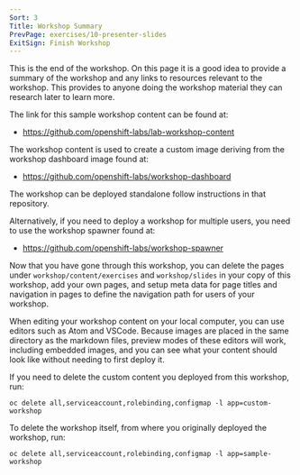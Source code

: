 ```yaml
---
Sort: 3
Title: Workshop Summary
PrevPage: exercises/10-presenter-slides
ExitSign: Finish Workshop
---
```


This is the end of the workshop. On this page it is a good idea to provide a summary of the workshop and any links to resources relevant to the workshop. This provides to anyone doing the workshop material they can research later to learn more.

The link for this sample workshop content can be found at:

* https://github.com/openshift-labs/lab-workshop-content

The workshop content is used to create a custom image deriving from the workshop dashboard image found at:

* https://github.com/openshift-labs/workshop-dashboard

The workshop can be deployed standalone follow instructions in that repository.

Alternatively, if you need to deploy a workshop for multiple users, you need to use the workshop spawner found at:

* https://github.com/openshift-labs/workshop-spawner

Now that you have gone through this workshop, you can delete the pages under `workshop/content/exercises` and `workshop/slides` in your copy of this workshop, add your own pages, and setup meta data for page titles and navigation in pages to define the navigation path for users of your workshop.

When editing your workshop content on your local computer, you can use editors such as Atom and VSCode. Because images are placed in the same directory as the markdown files, preview modes of these editors will work, including embedded images, and you can see what your content should look like without needing to first deploy it.

If you need to delete the custom content you deployed from this workshop, run:

```execute
oc delete all,serviceaccount,rolebinding,configmap -l app=custom-workshop
```

To delete the workshop itself, from where you originally deployed the workshop, run:

```copy
oc delete all,serviceaccount,rolebinding,configmap -l app=sample-workshop
```

